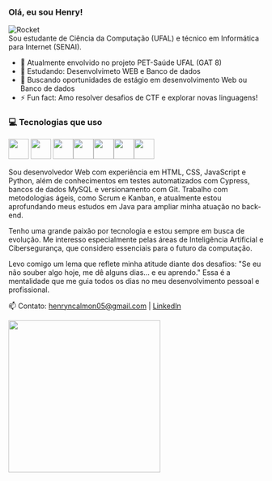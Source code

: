### Olá, eu sou Henry!
![Rocket](https://media.giphy.com/media/hvRJCLFzcasrR4ia7z/giphy.gif)  
Sou estudante de Ciência da Computação (UFAL) e técnico em Informática para Internet (SENAI).

- 🔭 Atualmente envolvido no projeto PET-Saúde UFAL (GAT 8)
- 🌱 Estudando: Desenvolvimeto WEB e Banco de dados
- 💼 Buscando oportunidades de estágio em desenvolvimento Web ou Banco de dados
- ⚡ Fun fact: Amo resolver desafios de CTF e explorar novas linguagens!

### 💻 Tecnologias que uso

<img src="https://cdn.jsdelivr.net/gh/devicons/devicon/icons/html5/html5-original.svg" width="40px"/> <img src="https://cdn.jsdelivr.net/gh/devicons/devicon/icons/css3/css3-original.svg" width="40px"/>
<img src="https://cdn.jsdelivr.net/gh/devicons/devicon/icons/javascript/javascript-original.svg" width="40px"/><img src="https://cdn.jsdelivr.net/gh/devicons/devicon/icons/python/python-original.svg" width="40px"/><img src="https://cdn.jsdelivr.net/gh/devicons/devicon/icons/c/c-original.svg" width="40px"/><img src="https://cdn.jsdelivr.net/gh/devicons/devicon/icons/mysql/mysql-original.svg" width="40px"/><img src="https://cdn.jsdelivr.net/gh/devicons/devicon/icons/bootstrap/bootstrap-original.svg" width="40px"/>



Sou desenvolvedor Web com experiência em HTML, CSS, JavaScript e Python, além de conhecimentos em testes automatizados com Cypress, bancos de dados MySQL e versionamento com Git. Trabalho com metodologias ágeis, como Scrum e Kanban, e atualmente estou aprofundando meus estudos em Java para ampliar minha atuação no back-end.

Tenho uma grande paixão por tecnologia e estou sempre em busca de evolução. Me interesso especialmente pelas áreas de Inteligência Artificial e Cibersegurança, que considero essenciais para o futuro da computação.

Levo comigo um lema que reflete minha atitude diante dos desafios:
"Se eu não souber algo hoje, me dê alguns dias… e eu aprendo."
Essa é a mentalidade que me guia todos os dias no meu desenvolvimento pessoal e profissional.

📫 Contato: henryncalmon05@gmail.com | [LinkedIn](www.linkedin.com/in/henry-novais-calmon-06422424b)

<img src="https://media.giphy.com/media/L8K62iTDkzGX6/giphy.gif" width="300px"/>
